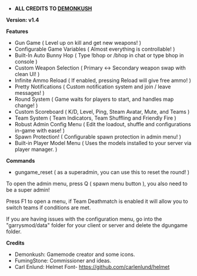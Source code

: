 * **ALL CREDITS TO [DEMONKUSH](https://github.com/Demonkush)**



**Version: v1.4**

**Features**
- Gun Game ( Level up on kill and get new weapons! )
- Configurable Game Variables ( Almost everything is controllable! )
- Built-In Auto Bunny Hop ( Type !bhop or /bhop in chat or type bhop in console )
- Custom Weapon Selection ( Primary <-> Secondary weapon swap with clean UI! )
- Infinite Ammo Reload ( If enabled, pressing Reload will give free ammo! )
- Pretty Notifications ( Custom notification system and join / leave messages! )
- Round System ( Game waits for players to start, and handles map change! )
- Custom Scoreboard ( K/D, Level, Ping, Steam Avatar, Mute, and Teams )
- Team System ( Team Indicators, Team Shuffling and Friendly Fire )
- Robust Admin Config Menu ( Edit the loadout, shuffle and configurations in-game with ease! )
- Spawn Protection! ( Configurable spawn protection in admin menu! )
- Built-in Player Model Menu ( Uses the models installed to your server via player manager. )

**Commands**
- gungame_reset ( as a superadmin, you can use this to reset the round! )

To open the admin menu, press Q ( spawn menu button ), you also need to be a super admin!

Press F1 to open a menu, if Team Deathmatch is enabled it will allow you to switch teams if conditions are met.

If you are having issues with the configuration menu, go into the "garrysmod/data" folder for your client or server and delete the dgungame folder.


**Credits**
- Demonkush: Gamemode creator and some icons.
- FumingStone: Commissioner and ideas.
- Carl Enlund: Helmet Font- https://github.com/carlenlund/helmet
